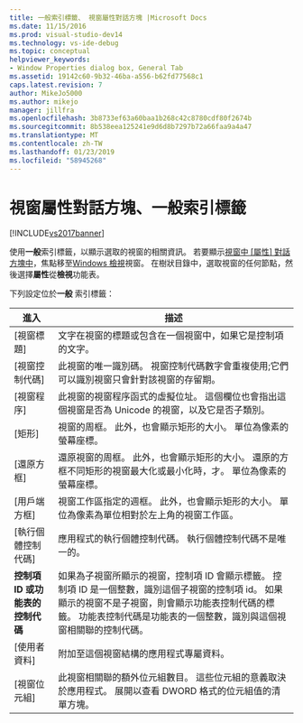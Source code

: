 ```yaml
---
title: 一般索引標籤、 視窗屬性對話方塊 |Microsoft Docs
ms.date: 11/15/2016
ms.prod: visual-studio-dev14
ms.technology: vs-ide-debug
ms.topic: conceptual
helpviewer_keywords:
- Window Properties dialog box, General Tab
ms.assetid: 19142c60-9b32-46ba-a556-b62fd77568c1
caps.latest.revision: 7
author: MikeJo5000
ms.author: mikejo
manager: jillfra
ms.openlocfilehash: 3b8733ef63a60baa1b268c42c8780cdf80f2674b
ms.sourcegitcommit: 8b538eea125241e9d6d8b7297b72a66faa9a4a47
ms.translationtype: MT
ms.contentlocale: zh-TW
ms.lasthandoff: 01/23/2019
ms.locfileid: "58945268"
---
```

# <a name="general-tab-window-properties-dialog-box"></a>視窗屬性對話方塊、一般索引標籤
[!INCLUDE[vs2017banner](../includes/vs2017banner.md)]

使用**一般**索引標籤，以顯示選取的視窗的相關資訊。 若要顯示[視窗中 [屬性] 對話方塊中](../debugger/window-properties-dialog-box.md)，焦點移至[Windows 檢視](../debugger/windows-view.md)視窗。 在樹狀目錄中，選取視窗的任何節點，然後選擇**屬性**從**檢視**功能表。  
  
 下列設定位於**一般** 索引標籤：  
  
|進入|描述|  
|-----------|-----------------|  
|[視窗標題]|文字在視窗的標題或包含在一個視窗中，如果它是控制項的文字。|  
|[視窗控制代碼]|此視窗的唯一識別碼。 視窗控制代碼數字會重複使用;它們可以識別視窗只會針對該視窗的存留期。|  
|[視窗程序]|此視窗的視窗程序函式的虛擬位址。 這個欄位也會指出這個視窗是否為 Unicode 的視窗，以及它是否子類別。|  
|[矩形]|視窗的周框。 此外，也會顯示矩形的大小。 單位為像素的螢幕座標。|  
|[還原方框]|還原視窗的周框。 此外，也會顯示矩形的大小。 還原的方框不同矩形的視窗最大化或最小化時，才。 單位為像素的螢幕座標。|  
|[用戶端方框]|視窗工作區指定的週框。 此外，也會顯示矩形的大小。 單位為像素為單位相對於左上角的視窗工作區。|  
|[執行個體控制代碼]|應用程式的執行個體控制代碼。 執行個體控制代碼不是唯一的。|  
|**控制項 ID 或功能表的控制代碼**|如果為子視窗所顯示的視窗，控制項 ID 會顯示標籤。 控制項 ID 是一個整數，識別這個子視窗的控制項 id。 如果顯示的視窗不是子視窗，則會顯示功能表控制代碼的標籤。 功能表控制代碼是功能表的一個整數，識別與這個視窗相關聯的控制代碼。|  
|[使用者資料]|附加至這個視窗結構的應用程式專屬資料。|  
|[視窗位元組]|此視窗相關聯的額外位元組數目。 這些位元組的意義取決於應用程式。 展開以查看 DWORD 格式的位元組值的清單方塊。|
